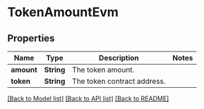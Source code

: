 # TokenAmountEvm

## Properties

| Name       | Type       | Description                 | Notes |
| ---------- | ---------- | --------------------------- | ----- |
| **amount** | **String** | The token amount.           |
| **token**  | **String** | The token contract address. |

[[Back to Model list]](../README.md#documentation-for-models) [[Back to API list]](../README.md#documentation-for-api-endpoints) [[Back to README]](../README.md)
